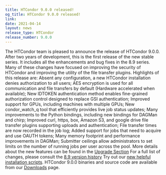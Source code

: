 ```yaml
---
title: HTCondor 9.0.0 released!
og_title: HTCondor 9.0.0 released!
link: 
date: 2021-04-14
layout: news
release_type: HTCondor
release_number: 9.0.0
---
```


The HTCondor team is pleased to announce the release of HTCondor 9.0.0. After two years of development, this is the first release of the new stable series. It includes all the enhancements and bug fixes in the 8.9 series. Many of these changes have focused on improving the security of HTCondor and improving the utility of the file transfer plugins.  Highlights of this release are: Absent any configuration, a new HTCondor installation denies authorization to all users; AES encryption is used for all communication and file transfers by default (Hardware accelerated when available); New IDTOKEN authentication method enables fine-grained authorization control designed to replace GSI authentication; Improved support for GPUs, including machines with multiple GPUs; New condor_watch_q tool that efficiently provides live job status updates; Many improvements to the Python bindings, including new bindings for DAGMan and chirp; Improved curl, https, box, Amazon S3, and google drive file transfer plugins supporting uploads and authentication; File transfer times are now recorded in the job log; Added support for jobs that need to acquire and use OAUTH tokens; Many memory footprint and performance improvements in DAGMan; Submitter ceilings allow administrators to set limits on the number of running jobs per user across the pool.  More details about the new features can be found in the <a href="https://htcondor.readthedocs.io/en/v9_0/version-history/upgrading-from-88-to-90-series.html">Upgrade Section</a>  For a full list of changes, please consult the <a href="https://htcondor.readthedocs.io/en/v9_0/version-history/development-release-series-89.html">8.9 version history</a>   Try out our  <a href="https://htcondor.readthedocs.io/en/latest/getting-htcondor/index.html"> new helpful installation scripts</a>.  HTCondor 9.0.0 binaries and source code are available from our <a href="http://htcondor.org/downloads/">Downloads</a> page. 
